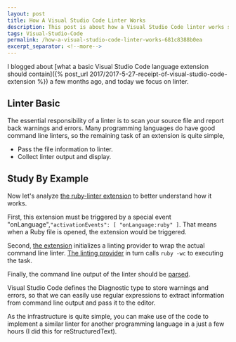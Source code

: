 ```yaml
---
layout: post
title: How A Visual Studio Code Linter Works
description: This post is about how a Visual Studio Code linter works so that you can develop other linter integration.
tags: Visual-Studio-Code
permalink: /how-a-visual-studio-code-linter-works-681c8388b0ea
excerpt_separator: <!--more-->
---
```


I blogged about [what a basic Visual Studio Code language extension should contain]({% post_url 2017/2017-5-27-receipt-of-visual-studio-code-extension %}) a few months ago, and today we focus on linter.

<!--more-->

## Linter Basic

The essential responsibility of a linter is to scan your source file and report back warnings and errors. Many programming languages do have good command line linters, so the remaining task of an extension is quite simple,

- Pass the file information to linter.
- Collect linter output and display.

## Study By Example

Now let's analyze [the ruby-linter extension](https://github.com/hoovercj/vscode-ruby-linter/blob/master/package.json#L21) to better understand how it works.

First, this extension must be triggered by a special event "onLanguage",`"activationEvents": [ "onLanguage:ruby" ]`. That means when a Ruby file is opened, the extension would be triggered.

Second, [the extension](https://github.com/hoovercj/vscode-ruby-linter/blob/master/src/extension.ts#L8) initializes a linting provider to wrap the actual command line linter. [The linting provider](https://github.com/hoovercj/vscode-ruby-linter/blob/master/src/features/rubyLinter.ts#L20) in turn calls `ruby -wc` to executing the task.

Finally, the command line output of the linter should be [parsed](https://github.com/hoovercj/vscode-ruby-linter/blob/master/src/features/rubyLinter.ts#L28).

Visual Studio Code defines the Diagnostic type to store warnings and errors, so that we can easily use regular expressions to extract information from command line output and pass it to the editor.

As the infrastructure is quite simple, you can make use of the code to implement a similar linter for another programming language in a just a few hours (I did this for reStructuredText).
